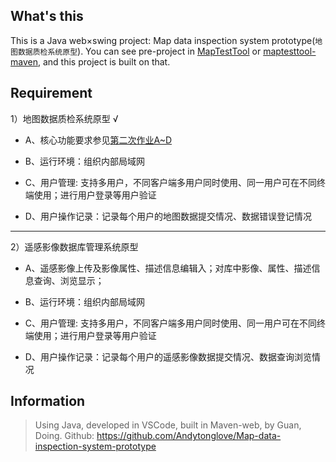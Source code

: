 ## What's this

This is a Java web×swing project: Map data inspection system prototype(`地图数据质检系统原型`). You can see pre-project in [MapTestTool](https://github.com/Andytonglove/MapTestTool) or [maptesttool-maven](https://github.com/Andytonglove/maptesttool-maven), and this project is built on that.

## Requirement

1）地图数据质检系统原型 √

- A、核心功能要求参见[第二次作业A~D](https://github.com/Andytonglove/maptesttool-maven)

- B、运行环境：组织内部局域网

- C、用户管理: 支持多用户，不同客户端多用户同时使用、同一用户可在不同终端使用；进行用户登录等用户验证

- D、用户操作记录：记录每个用户的地图数据提交情况、数据错误登记情况

---

2）遥感影像数据库管理系统原型

- A、遥感影像上传及影像属性、描述信息编辑入；对库中影像、属性、描述信息查询、浏览显示；

- B、运行环境：组织内部局域网

- C、用户管理: 支持多用户，不同客户端多用户同时使用、同一用户可在不同终端使用；进行用户登录等用户验证

- D、用户操作记录：记录每个用户的遥感影像数据提交情况、数据查询浏览情况

## Information

> Using Java, developed in VSCode, built in Maven-web, by Guan, Doing.
> Github: https://github.com/Andytonglove/Map-data-inspection-system-prototype
